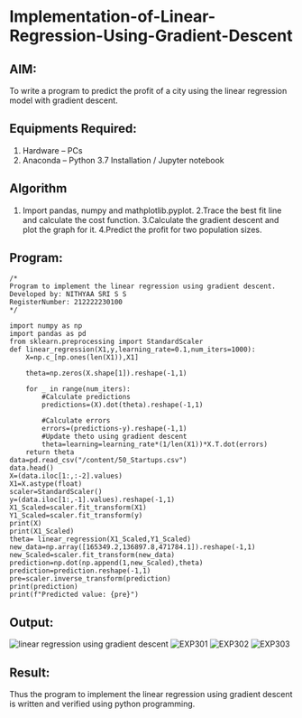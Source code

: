 # Implementation-of-Linear-Regression-Using-Gradient-Descent

## AIM:
To write a program to predict the profit of a city using the linear regression model with gradient descent.

## Equipments Required:
1. Hardware – PCs
2. Anaconda – Python 3.7 Installation / Jupyter notebook

## Algorithm
1. Import pandas, numpy and mathplotlib.pyplot.
2.Trace the best fit line and calculate the cost function.
3.Calculate the gradient descent and plot the graph for it.
4.Predict the profit for two population sizes.
 

## Program:
```
/*
Program to implement the linear regression using gradient descent.
Developed by: NITHYAA SRI S S
RegisterNumber: 212222230100 
*/
```
```
import numpy as np 
import pandas as pd
from sklearn.preprocessing import StandardScaler
def linear_regression(X1,y,learning_rate=0.1,num_iters=1000):
    X=np.c_[np.ones(len(X1)),X1]
    
    theta=np.zeros(X.shape[1]).reshape(-1,1)
    
    for _ in range(num_iters):
        #Calculate predictions
        predictions=(X).dot(theta).reshape(-1,1)
        
        #Calculate errors
        errors=(predictions-y).reshape(-1,1)
        #Update theto using gradient descent
        theta=learning=learning_rate*(1/len(X1))*X.T.dot(errors)
    return theta
data=pd.read_csv("/content/50_Startups.csv")
data.head()
X=(data.iloc[1:,:-2].values)
X1=X.astype(float)
scaler=StandardScaler()
y=(data.iloc[1:,-1].values).reshape(-1,1)
X1_Scaled=scaler.fit_transform(X1)
Y1_Scaled=scaler.fit_transform(y)
print(X)
print(X1_Scaled)
theta= linear_regression(X1_Scaled,Y1_Scaled)
new_data=np.array([165349.2,136897.8,471784.1]).reshape(-1,1)
new_Scaled=scaler.fit_transform(new_data)
prediction=np.dot(np.append(1,new_Scaled),theta)
prediction=prediction.reshape(-1,1)
pre=scaler.inverse_transform(prediction)
print(prediction)
print(f"Predicted value: {pre}")
```

## Output:
![linear regression using gradient descent](sam.png)
![EXP301](https://github.com/ssnithyaasri/Implementation-of-Linear-Regression-Using-Gradient-Descent/assets/119122478/322615f1-2e5f-44ac-bc45-1016d46b99c4)
![EXP302](https://github.com/ssnithyaasri/Implementation-of-Linear-Regression-Using-Gradient-Descent/assets/119122478/f4d08276-bafb-4e43-baf4-e9bb961f084b)
![EXP303](https://github.com/ssnithyaasri/Implementation-of-Linear-Regression-Using-Gradient-Descent/assets/119122478/1ee6b0ab-93cc-4e20-9313-df5210419574)





## Result:
Thus the program to implement the linear regression using gradient descent is written and verified using python programming.
